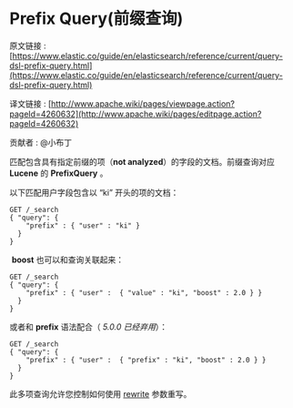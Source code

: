 # Prefix Query(前缀查询)

原文链接 : [https://www.elastic.co/guide/en/elasticsearch/reference/current/query-dsl-prefix-query.html](https://www.elastic.co/guide/en/elasticsearch/reference/current/query-dsl-prefix-query.html)

译文链接 : [http://www.apache.wiki/pages/viewpage.action?pageId=4260632](http://www.apache.wiki/pages/editpage.action?pageId=4260632)

贡献者 : @小布丁

匹配包含具有指定前缀的项（**not analyzed**）的字段的文档。前缀查询对应 **Lucene** 的 **PrefixQuery** 。

以下匹配用户字段包含以 “ki” 开头的项的文档：

```
GET /_search
{ "query": {
    "prefix" : { "user" : "ki" }
  }
}
```

 **boost** 也可以和查询关联起来：

```
GET /_search
{ "query": {
    "prefix" : { "user" :  { "value" : "ki", "boost" : 2.0 } }
  }
}
```

或者和 **prefix** 语法配合（ _5.0.0_ _已经弃用_）：

```
GET /_search
{ "query": {
    "prefix" : { "user" :  { "prefix" : "ki", "boost" : 2.0 } }
  }
}
```

此多项查询允许您控制如何使用 [rewrite](https://www.elastic.co/guide/en/elasticsearch/reference/current/query-dsl-multi-term-rewrite.html) 参数重写。